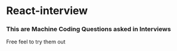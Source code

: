 # React-interview

<h3>This are Machine Coding Questions asked in Interviews</h3>

<p>Free feel to try them out</p>
